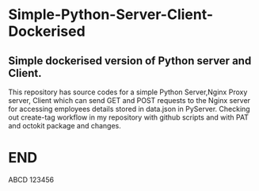 # Simple-Python-Server-Client-Dockerised
## Simple dockerised version of Python server and Client.
This repository has source codes for a simple Python Server,Nginx Proxy server, Client which can send GET and POST requests to the Nginx server for accessing employees details stored in data.json in PyServer. Checking out create-tag workflow in my repository with github scripts and with PAT and octokit package and changes.
# END 



ABCD 123456
